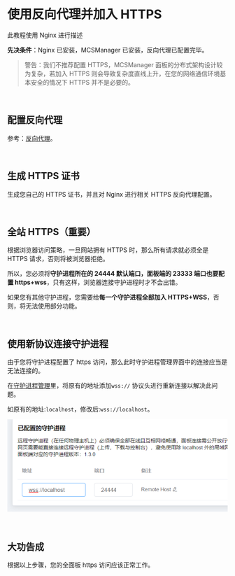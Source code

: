 # 使用反向代理并加入 HTTPS


此教程使用 Nginx 进行描述

**先决条件**：Nginx 已安装，MCSManager 已安装，反向代理已配置完毕。

> 警告：我们不推荐配置 HTTPS，MCSManager 面板的分布式架构设计较为复杂，若加入 HTTPS 则会导致复杂度直线上升，在您的网络通信环境基本安全的情况下 HTTPS 并不是必要的。


<br />

## 配置反向代理

参考：[反向代理](/tutorial/simple_reverse_proxy.md)。

<br />

## 生成 HTTPS 证书

生成您自己的 HTTPS 证书，并且对 Nginx 进行相关 HTTPS 反向代理配置。

<br />

## 全站 HTTPS（重要）

根据浏览器访问策略，一旦网站拥有 HTTPS 时，那么所有请求就必须全是 HTTPS 请求，否则将被浏览器拒绝。

所以，您必须将**守护进程所在的 24444 默认端口，面板端的 23333 端口也要配置 https+wss**，只有这样，浏览器连接守护进程时才不会出错。

如果您有其他守护进程，您需要给**每一个守护进程全部加入 HTTPS+WSS**，否则，将无法使用部分功能。

<br />

## 使用新协议连接守护进程

由于您将守护进程配置了 https 访问，那么此时守护进程管理界面中的连接应当是无法连接的。

在[守护进程管理](/tutorial/connect_daemon.md)里，将原有的地址添加`wss://` 协议头进行重新连接以解决此问题。

如原有的地址:`localhost`，修改后:`wss://localhost`。

![图片](images/wss_daemon.png)

<br />

## 大功告成

根据以上步骤，您的全面板 https 访问应该正常工作。

<br />
